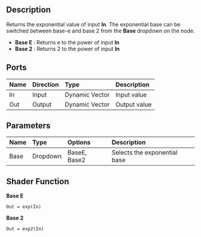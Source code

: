 ## Description

Returns the exponential value of input **In**. The exponential base can be switched between base-e and base 2 from the **Base** dropdown on the node. 

* **Base E** : Returns e to the power of input **In**
* **Base 2** : Returns 2 to the power of input **In**

## Ports

| Name        | Direction           | Type  | Description |
|:------------ |:-------------|:-----|:---|
| In      | Input | Dynamic Vector | Input value |
| Out | Output      |    Dynamic Vector | Output value |

## Parameters

| Name        | Type           | Options  | Description |
|:------------ |:-------------|:-----|:---|
| Base      | Dropdown | BaseE, Base2 | Selects the exponential base |

## Shader Function

**Base E**

`Out = exp(In)`

**Base 2**

`Out = exp2(In)`